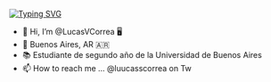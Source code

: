 [![Typing SVG](https://readme-typing-svg.herokuapp.com?color=29F7C1&lines=Hello%2C+there!+%F0%9F%91%8B;This+is+Lucas+profile)](https://git.io/typing-svg)


- 👋 Hi, I’m @LucasVCorrea 🖥️
- 📌 Buenos Aires, AR :argentina:
- 📚 Estudiante de segundo año de la Universidad de Buenos Aires
- 📫 How to reach me ... @luucasscorrea  on Tw

<!---
LucasVCorrea/LucasVCorrea is a ✨ special ✨ repository because its `README.md` (this file) appears on your GitHub profile.
You can click the Preview link to take a look at your changes.
--->
